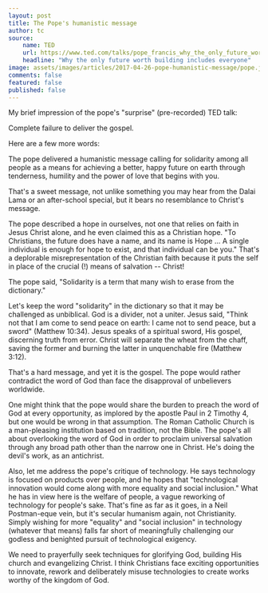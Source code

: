 ```yaml
---
layout: post
title: The Pope's humanistic message
author: tc
source:
    name: TED
    url: https://www.ted.com/talks/pope_francis_why_the_only_future_worth_building_includes_everyone?language=en
    headline: "Why the only future worth building includes everyone"
image: assets/images/articles/2017-04-26-pope-humanistic-message/pope.jpg
comments: false
featured: false
published: false
---
```


My brief impression of the pope's "surprise" (pre-recorded) TED talk:

Complete failure to deliver the gospel.

Here are a few more words:

The pope delivered a humanistic message calling for solidarity among all people as a means for achieving a better, happy future on earth through tenderness, humility and the power of love that begins with you.

That's a sweet message, not unlike something you may hear from the Dalai Lama or an after-school special, but it bears no resemblance to Christ's message.

The pope described a hope in ourselves, not one that relies on faith in Jesus Christ alone, and he even claimed this as a Christian hope. "To Christians, the future does have a name, and its name is Hope ... A single individual is enough for hope to exist, and that individual can be you." That's a deplorable misrepresentation of the Christian faith because it puts the self in place of the crucial (!) means of salvation -- Christ!

The pope said, "Solidarity is a term that many wish to erase from the dictionary."

Let's keep the word "solidarity" in the dictionary so that it may be challenged as unbiblical. God is a divider, not a uniter. Jesus said, "Think not that I am come to send peace on earth: I came not to send peace, but a sword" (Matthew 10:34). Jesus speaks of a spiritual sword, His gospel, discerning truth from error. Christ will separate the wheat from the chaff, saving the former and burning the latter in unquenchable fire (Matthew 3:12).

That's a hard message, and yet it is the gospel. The pope would rather contradict the word of God than face the disapproval of unbelievers worldwide.

One might think that the pope would share the burden to preach the word of God at every opportunity, as implored by the apostle Paul in 2 Timothy 4, but one would be wrong in that assumption. The Roman Catholic Church is a man-pleasing institution based on tradition, not the Bible. The pope's all about overlooking the word of God in order to proclaim universal salvation through any broad path other than the narrow one in Christ. He's doing the devil's work, as an antichrist.

Also, let me address the pope's critique of technology. He says technology is focused on products over people, and he hopes that "technological innovation would come along with more equality and social inclusion." What he has in view here is the welfare of people, a vague reworking of technology for people's sake. That's fine as far as it goes, in a Neil Postman-eque vein, but it's secular humanism again, not Christianity. Simply wishing for more "equality" and "social inclusion" in technology (whatever that means) falls far short of meaningfully challenging our godless and benighted pursuit of technological exigency.

We need to prayerfully seek techniques for glorifying God, building His church and evangelizing Christ. I think Christians face exciting opportunities to innovate, rework and deliberately misuse technologies to create works worthy of the kingdom of God.

